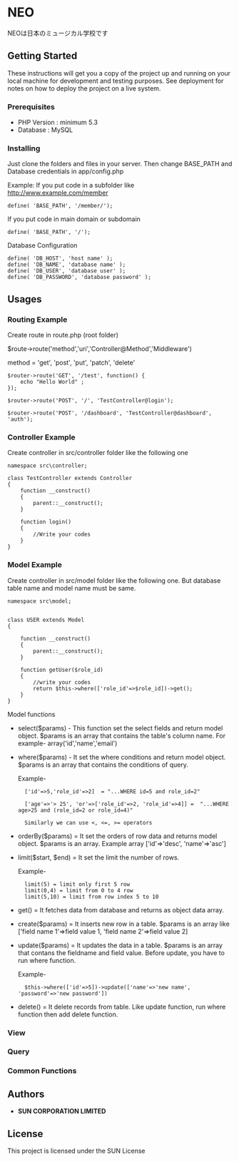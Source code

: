 # NEO

NEOは日本のミュージカル学校です

## Getting Started

These instructions will get you a copy of the project up and running on your local machine for development and testing purposes. See deployment for notes on how to deploy the project on a live system.

### Prerequisites

* PHP Version : minimum 5.3
* Database : MySQL


### Installing

Just clone the folders and files in your server. 
Then change BASE_PATH and Database credentials in app/config.php

Example:
If you put code in a subfolder like http://www.example.com/member
```
define( 'BASE_PATH', '/member/');
```
If you put code in main domain or subdomain
```
define( 'BASE_PATH', '/');
```

Database Configuration
```
define( 'DB_HOST', 'host name' );
define( 'DB_NAME', 'database name' );
define( 'DB_USER', 'database user' );
define( 'DB_PASSWORD', 'database password' );
```



## Usages

### Routing Example
Create route in route.php (root folder)

$route->route('method','uri','Controller@Method','Middleware')

method = 'get', 'post', 'put', 'patch', 'delete'

```
$router->route('GET', '/test', function() {
    echo "Hello World" ;
});

$router->route('POST', '/', 'TestController@login');

$router->route('POST', '/dashboard', 'TestController@dashboard', 'auth');
```

### Controller Example
Create controller in src/controller folder like the following one
```
namespace src\controller;

class TestController extends Controller
{
    function __construct()
    {
        parent::__construct();
    }
	
	function login()
	{
		//Write your codes
	}
}
```
### Model Example
Create controller in src/model folder like the following one. But database table name and model name must be same.

```
namespace src\model;


class USER extends Model
{

    function __construct()
    {
        parent::__construct();
    }

	function getUser($role_id)
	{
		//write your codes
		return $this->where(['role_id'=>$role_id])->get();
	}
}
```
Model functions
* select($params) - This function set the select fields and return model object. $params is an array that contains the table's column name. For example- array('id','name','email')
* where($params) - It set the where conditions and return model object. $params is an array that contains the conditions of query.

	Example-

		['id'=>5,'role_id'=>2]  = "...WHERE id=5 and role_id=2"

		['age'=>'> 25', 'or'=>['role_id'=>2, 'role_id'=>4]] =  "...WHERE age>25 and (role_id=2 or role_id=4)"

		Similarly we can use <, <=, >= operators
		
* orderBy($params) = It set the orders of row data and returns model object. $params is an array. Example array ['id'=>'desc', 'name'=>'asc']
* limit($start, $end) = It set the limit the number of rows.

	Example-
	
		limit(5) = limit only first 5 row
		limit(0,4) = limit from 0 to 4 row
		limit(5,10) = limit from row index 5 to 10
		
* get() = It fetches data from database and returns as object data array.
* create($params) = It inserts new row in a table. $params is an array like ['field name 1'=>field value 1, 'field name 2'=>field value 2]
* update($params) = It updates the data in a table. $params is an array that contans the fieldname and field value. Before update, you have to run where function.

	Example-
	
		$this->where(['id'=>5])->update(['name'=>'new name', 'password'=>'new password'])
		
* delete() = It delete records from table. Like update function, run where function then add delete function.



### View
### Query
### Common Functions



## Authors

* **SUN CORPORATION LIMITED**

## License

This project is licensed under the SUN License


